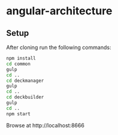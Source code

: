 # angular-architecture

## Setup

After cloning run the following commands:

```bash
npm install
cd common
gulp
cd ..
cd deckmanager
gulp
cd ..
cd deckbuilder
gulp
cd ..
npm start
```

Browse at http://localhost:8666